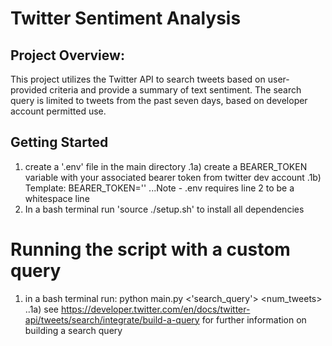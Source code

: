 # Twitter Sentiment Analysis

## Project Overview: 
This project utilizes the Twitter API to search tweets based on user-provided criteria and provide a summary of text sentiment. The search query is limited to tweets from the past seven days, based on developer account permitted use. 

## Getting Started
1) create a '.env' file in the main directory
.1a) create a BEARER_TOKEN variable with your associated bearer token from twitter dev account
.1b) Template: BEARER_TOKEN=''
...Note - .env requires line 2 to be a whitespace line
2) In a bash terminal run 'source ./setup.sh' to install all dependencies

# Running the script with a custom query 
1) in a bash terminal run: python main.py <'search_query'> <num_tweets>
..1a) see https://developer.twitter.com/en/docs/twitter-api/tweets/search/integrate/build-a-query for further information on building a search query